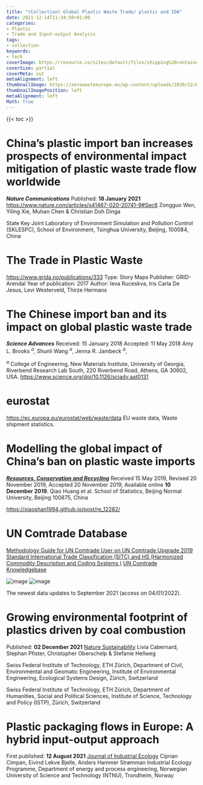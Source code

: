 ```yaml
---
title: "(Collection) Global Plastic Waste Trade/ plastic and IOA"
date: 2021-12-14T11:34:50+01:00
categories:
- Plastic
- Trade and Input-output Analysis
tags:
- collection
keywords:
- tech
coverImage: https://resource.co/sites/default/files/shipping%20containers.jpg
coverSize: partial
coverMeta: out
metaAlignment: left
thumbnailImage: https://zerowasteeurope.eu/wp-content/uploads/2020/12/Waste-Trade-Blog-Series-global-waste-trade-1.png
thumbnailImagePosition: left
metaAlignment: left
Math: True
---
```


<!--more-->
{{< toc >}}

# China’s plastic import ban increases prospects of environmental impact mitigation of plastic waste trade flow worldwide

***Nature Communications***
Published: **18 January 2021**
https://www.nature.com/articles/s41467-020-20741-9#Sec6
Zongguo Wen, Yiling Xie, Muhan Chen & Christian Doh Dinga

State Key Joint Laboratory of Environment Simulation and Pollution Control (SKLESPC), School of Environment, Tsinghua University, Beijing, 100084, China

# The Trade in Plastic Waste
https://www.grida.no/publications/333
Type: Story Maps
Publisher: GRID-Arendal
Year of publication: 2017
Author: Ieva Ruceskva, Iris Carla De Jesus, Levi Westerveld, Thirze Hermans

# The Chinese import ban and its impact on global plastic waste trade
***Science Advances***
Received: 15 January 2018
Accepted: 11 May 2018
Amy L. Brooks $^a$, Shunli Wang $^a$, Jenna R. Jambeck $^a$,

$^a$ College of Engineering, New Materials Institute, University of Georgia, Riverbend Research Lab South, 220 Riverbend Road, Athens, GA 30602, USA.
https://www.science.org/doi/10.1126/sciadv.aat0131

# eurostat
https://ec.europa.eu/eurostat/web/waste/data
EU waste data, Waste shipment statistics.

# Modelling the global impact of China’s ban on plastic waste imports
[***Resources, Conservation and Recycling***](https://www.sciencedirect.com/science/article/pii/S0921344919305130)
Received 15 May 2019, Revised 20 November 2019, Accepted 20 November 2019, Available online **10 December 2019**.
Qiao Huang et al.
School of Statistics, Beijing Normal University, Beijing 100875, China

https://xiaoshan1994.github.io/post/re_12282/

# UN Comtrade Database
[Methodology Guide for UN Comtrade User on UN Comtrade Upgrade 2019](https://comtrade.un.org/data/MethodologyGuideforComtradePlus.pdf)
[Standard International Trade Classification (SITC) and  HS (Harmonized Commodity Description and Coding Systems )](https://guides.loc.gov/industry-research/classification-international)
[UN Comtrade Knowledgebase](https://unstats.un.org/wiki/display/comtrade)

![image](https://user-images.githubusercontent.com/65668613/148078565-86bdd8c3-1671-4c90-8c57-29fa6c40105e.png)
![image](https://user-images.githubusercontent.com/65668613/148078738-491d0086-0679-48ea-b933-92cd58158246.png)

The newest data updates to September 2021 (access on 04/01/2022).

# Growing environmental footprint of plastics driven by coal combustion
Published: **02 December 2021**
[Nature Sustainability](https://www.nature.com/articles/s41893-021-00807-2#Sec9)
Livia Cabernard, Stephan Pfister, Christopher Oberschelp & Stefanie Hellweg

Swiss Federal Institute of Technology, ETH Zürich, Department of Civil, Environmental and Geomatic Engineering, Institute of Environmental Engineering, Ecological Systems Design, Zürich, Switzerland

Swiss Federal Institute of Technology, ETH Zürich, Department of Humanities, Social and Political Sciences, Institute of Science, Technology and Policy (ISTP), Zürich, Switzerland

# Plastic packaging flows in Europe: A hybrid input-output approach
First published: **12 August 2021**
[Journal of Industrial Ecology](https://onlinelibrary.wiley.com/doi/full/10.1111/jiec.13175)
Ciprian Cimpan, Eivind Lekve Bjelle, Anders Hammer Strømman
Industrial Ecology Programme, Department of energy and process engineering, Norwegian University of Science and Technology (NTNU), Trondheim, Norway
